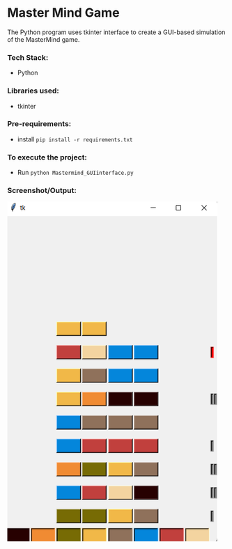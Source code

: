# Master Mind Game
The Python program uses tkinter interface to create a GUI-based simulation of the MasterMind game.


### Tech Stack:
+ Python

### Libraries used:
+ tkinter

###  Pre-requirements:
+ install `pip install -r requirements.txt`

### To execute the project:
+ Run `python Mastermind_GUIinterface.py`

### Screenshot/Output:
![](output.png)
